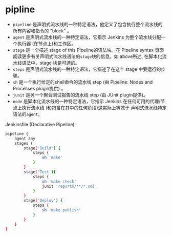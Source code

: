# pipline

- `pipeline` 是声明式流水线的一种特定语法，他定义了包含执行整个流水线的所有内容和指令的 "block" 。
- `agent` 是声明式流水线的一种特定语法，它指示 Jenkins 为整个流水线分配一个执行器 (在节点上)和工作区。
- `stage` 是一个描述 stage of this Pipeline的语法块。在 Pipeline syntax 页面阅读更多有关声明式流水线语法的`stage`块的信息。如 above所述, 在脚本化流水线语法中，stage 块是可选的。
- `steps` 是声明式流水线的一种特定语法，它描述了在这个 stage 中要运行的步骤。
- `sh` 是一个执行给定的shell命令的流水线 step (由 Pipeline: Nodes and Processes plugin提供) 。
- `junit` 是另一个聚合测试报告的流水线 step (由 JUnit plugin提供)。
- `node` 是脚本化流水线的一种特定语法，它指示 Jenkins 在任何可用的代理/节点上执行流水线 (和包含在其中的任何阶段)这实际上等效于 声明式流水线特定语法的`agent`。

Jenkinsfile (Declarative Pipeline):

```bash
pipeline {
    agent any
    stages {
        stage('Build') {
            steps {
                sh 'make'
            }
        }
        stage('Test'){
            steps {
                sh 'make check'
                junit 'reports/**/*.xml'
            }
        }
        stage('Deploy') {
            steps {
                sh 'make publish'
            }
        }
    }
}
```
